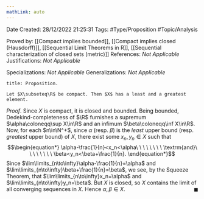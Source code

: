 ```yaml
---
mathLink: auto
---
```


<div class="topSpace"></div>

Date Created: 28/12/2022 21:25:31
Tags: #Type/Proposition #Topic/Analysis

Proved by: [[Compact implies bounded]], [[Compact implies closed (Hausdorff)]], [[Sequential Limit Theorems in R]], [[Sequential characterization of closed sets (metric)]]
References: _Not Applicable_
Justifications: _Not Applicable_

Specializations: _Not Applicable_
Generalizations: _Not Applicable_

``` ad-Proposition
title: Proposition.

Let $X\subseteq\R$ be compact. Then $X$ has a least and a greatest element.

```

_Proof_. Since $X$ is compact, it is closed and bounded. Being bounded, Dedekind-completeness of $\R$ furnishes a supremum $\alpha\coloneqq\sup X\in\R$ and an infimum $\beta\coloneqq\inf X\in\R$. Now, for each $n\in\N^+$, since $\alpha$ (resp. $\beta$) is the _least_ upper bound (resp. _greatest_ upper bound) of $X$, there exist some $x_n,y_n\in X$ such that
$$\begin{equation*}
    \alpha-\frac{1}{n}<x_n<\alpha\ \ \ \ \ \ \ \ \textrm{and}\ \ \ \ \ \ \ \ \beta<y_n<\beta+\frac{1}{n}.
\end{equation*}$$
Since $\lim\limits_{n\to\infty}\alpha-\frac{1}{n}=\alpha$ and $\lim\limits_{n\to\infty}\beta+\frac{1}{n}=\beta$, we see, by the Squeeze Theorem, that $\lim\limits_{n\to\infty}x_n=\alpha$ and $\lim\limits_{n\to\infty}y_n=\beta$. But $X$ is closed, so $X$ contains the limit of all converging sequences in $X$. Hence $\alpha,\beta\in X$.<span style="float:right;">$\blacksquare$</span>
